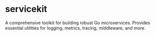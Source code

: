 # servicekit
A comprehensive toolkit for building robust Go microservices. Provides essential utilities for logging, metrics, tracing, middleware, and more.
